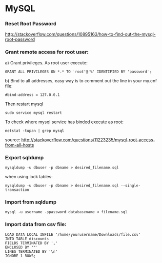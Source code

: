 # MySQL

### Reset Root Password
http://stackoverflow.com/questions/10895163/how-to-find-out-the-mysql-root-password

### Grant remote access for root user:

a) Grant privileges. As root user execute:
```
GRANT ALL PRIVILEGES ON *.* TO 'root'@'%' IDENTIFIED BY 'password';

```
b) Bind to all addresses, easy way is to comment out the line in your my.cnf file:
```
#bind-address = 127.0.0.1 
```

Then restart mysql
```
sudo service mysql restart
```

To check where mysql service has binded execute as root:
```
netstat -tupan | grep mysql
```
source: http://stackoverflow.com/questions/11223235/mysql-root-access-from-all-hosts

### Export sqldump
```
mysqldump -u dbuser -p dbname > desired_filename.sql
```
when using lock tables:
```
mysqldump -u dbuser -p dbname > desired_filename.sql --single-transaction
```
### Import from sqldump
```
mysql -u username -ppassword databasename < filename.sql
```

### Import data from csv file:
```
LOAD DATA LOCAL INFILE '/home/yourusername/Downloads/file.csv' 
INTO TABLE discounts 
FIELDS TERMINATED BY ',' 
ENCLOSED BY '"'
LINES TERMINATED BY '\n'
IGNORE 1 ROWS;
```
